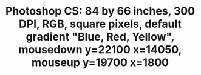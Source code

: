 ---
ee_id: '142'
site: '1'
type: '2'
url: 2010-045-photoshop-cs
title: 'Photoshop CS: 84 by 66 inches, 300 DPI, RGB, square pixels, default gradient
  "Blue, Red, Yellow", mousedown y=22100 x=14050, mouseup y=19700 x=1800'
year: '2010'
display_year: '2010'
medium: Chromogenic print
dims: 84 x 66 inches
pitch:
ps:
live_url:
related:
youtube:
related_code:
imgs: photoshop-2010-045-full-cropped-database-ropac.jpg
subheading:
download:
add_credit:
add_credits:
commission:
layout: things-i-made
---